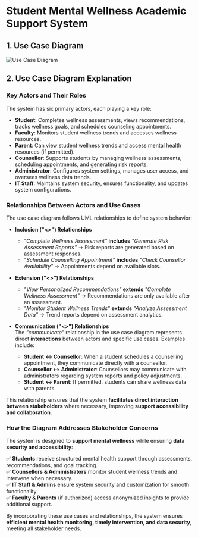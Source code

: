 # Student Mental Wellness Academic Support System  

## 1. Use Case Diagram  

![Use Case Diagram](your-diagram-image-link.png)  

## 2. Use Case Diagram Explanation  

### Key Actors and Their Roles  
The system has six primary actors, each playing a key role:  

- **Student**: Completes wellness assessments, views recommendations, tracks wellness goals, and schedules counseling appointments.  
- **Faculty**: Monitors student wellness trends and accesses wellness resources.  
- **Parent**: Can view student wellness trends and access mental health resources (if permitted).  
- **Counsellor**: Supports students by managing wellness assessments, scheduling appointments, and generating risk reports.  
- **Administrator**: Configures system settings, manages user access, and oversees wellness data trends.  
- **IT Staff**: Maintains system security, ensures functionality, and updates system configurations.  

### Relationships Between Actors and Use Cases  

The use case diagram follows UML relationships to define system behavior:  

- **Inclusion ("<<include>>") Relationships**  
  - *"Complete Wellness Assessment"* **includes** *"Generate Risk Assessment Reports"* → Risk reports are generated based on assessment responses.  
  - *"Schedule Counselling Appointment"* **includes** *"Check Counsellor Availability"* → Appointments depend on available slots.  

- **Extension ("<<extend>>") Relationships**  
  - *"View Personalized Recommendations"* **extends** *"Complete Wellness Assessment"* → Recommendations are only available after an assessment.  
  - *"Monitor Student Wellness Trends"* **extends** *"Analyze Assessment Data"* → Trend reports depend on assessment analytics.  

- **Communication ("<<communicate>>") Relationships**  
  The *"communicate"* relationship in the use case diagram represents direct **interactions** between actors and specific use cases. Examples include:  
  - **Student ↔ Counsellor**: When a student schedules a counselling appointment, they communicate directly with a counsellor.  
  - **Counsellor ↔ Administrator**: Counsellors may communicate with administrators regarding system reports and policy adjustments.  
  - **Student ↔ Parent**: If permitted, students can share wellness data with parents.  

This relationship ensures that the system **facilitates direct interaction between stakeholders** where necessary, improving **support accessibility and collaboration**.  

### How the Diagram Addresses Stakeholder Concerns  
The system is designed to **support mental wellness** while ensuring **data security and accessibility**:  

✅ **Students** receive structured mental health support through assessments, recommendations, and goal tracking.  
✅ **Counsellors & Administrators** monitor student wellness trends and intervene when necessary.  
✅ **IT Staff & Admins** ensure system security and customization for smooth functionality.  
✅ **Faculty & Parents** (if authorized) access anonymized insights to provide additional support.  

By incorporating these use cases and relationships, the system ensures **efficient mental health monitoring, timely intervention, and data security**, meeting all stakeholder needs.  

    
  
